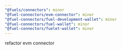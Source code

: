 ```yaml
---
"@fuels/connectors": minor
"@fuel-connectors/evm-connector": minor
"@fuel-connectors/fuel-development-wallet": minor
"@fuel-connectors/fuel-wallet": minor
"@fuel-connectors/fuelet-wallet": minor
---
```


refactor evm connector
